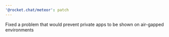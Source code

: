 ```yaml
---
'@rocket.chat/meteor': patch
---
```


Fixed a problem that would prevent private apps to be shown on air-gapped environments
